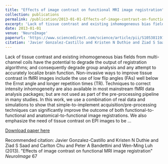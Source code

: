 ```yaml
---
title: "Effects of image contrast on functional MRI image registration"
collection: publications
permalink: /publication/2013-01-01-Effects-of-image-contrast-on-functional-MRI-image-registration
excerpt: 'Lack of tissue contrast and existing inhomogeneous bias fields from multi-channel coils have the potential to degrade the output of registration algorithms; and consequently degrade group analysis and any attempt to accurately localize brain function. Non-invasive ways to improve tissue contrast in fMRI images include the use of low flip angles (FAs) well below the Ernst angle and longer repetition times (TR). Techniques to correct intensity inhomogeneity are also available in most mainstream fMRI data analysis packages; but are not used as part of the pre-processing pipeline in many studies. In this work, we use a combination of real data and simulations to show that simple-to-implement acquisition/pre-processing techniques can significantly improve the outcome of both functional-to-functional and anatomical-to-functional image registrations. We also emphasize the need of tissue contrast on EPI images to be …'
date: 2013-01-01
venue: 'NeuroImage'
paperurl: 'https://www.sciencedirect.com/science/article/pii/S1053811912010804'
citation: 'Javier Gonzalez-Castillo and Kristen N Duthie and Ziad S Saad and Carlton Chu and Peter A Bandettini and Wen-Ming Luh (2013). &quot;Effects of image contrast on functional MRI image registration&quot; <i>NeuroImage</i> 67'
---
```

Lack of tissue contrast and existing inhomogeneous bias fields from multi-channel coils have the potential to degrade the output of registration algorithms; and consequently degrade group analysis and any attempt to accurately localize brain function. Non-invasive ways to improve tissue contrast in fMRI images include the use of low flip angles (FAs) well below the Ernst angle and longer repetition times (TR). Techniques to correct intensity inhomogeneity are also available in most mainstream fMRI data analysis packages; but are not used as part of the pre-processing pipeline in many studies. In this work, we use a combination of real data and simulations to show that simple-to-implement acquisition/pre-processing techniques can significantly improve the outcome of both functional-to-functional and anatomical-to-functional image registrations. We also emphasize the need of tissue contrast on EPI images to be …

[Download paper here](https://www.sciencedirect.com/science/article/pii/S1053811912010804)

Recommended citation: Javier Gonzalez-Castillo and Kristen N Duthie and Ziad S Saad and Carlton Chu and Peter A Bandettini and Wen-Ming Luh (2013). "Effects of image contrast on functional MRI image registration" <i>NeuroImage</i> 67